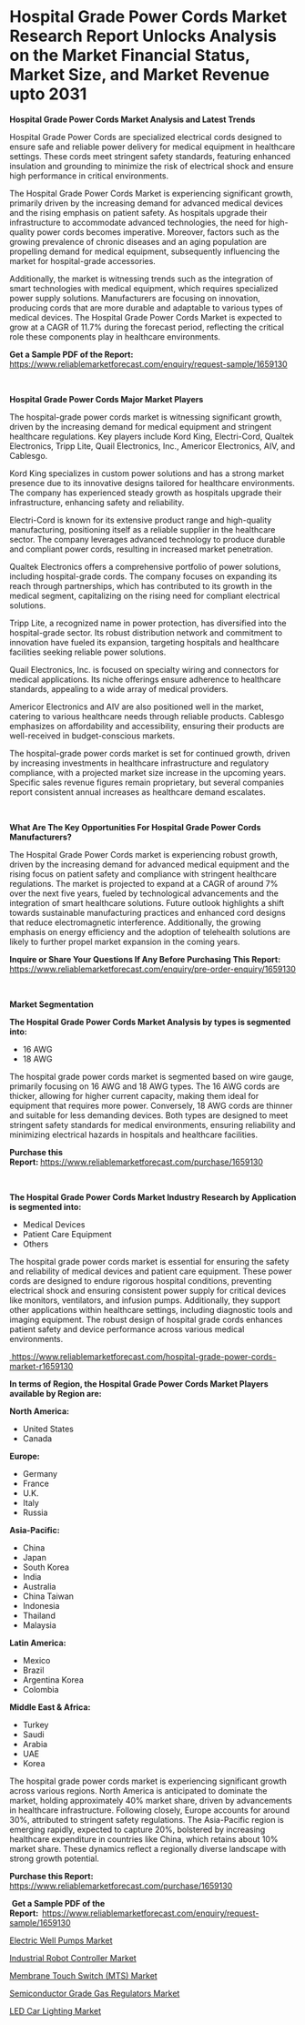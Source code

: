 <p><h1>Hospital Grade Power Cords Market Research Report Unlocks Analysis on the Market Financial Status, Market Size, and Market Revenue upto 2031</h1></p><p><strong>Hospital Grade Power Cords Market Analysis and Latest Trends</strong></p>
<p><p>Hospital Grade Power Cords are specialized electrical cords designed to ensure safe and reliable power delivery for medical equipment in healthcare settings. These cords meet stringent safety standards, featuring enhanced insulation and grounding to minimize the risk of electrical shock and ensure high performance in critical environments. </p><p>The Hospital Grade Power Cords Market is experiencing significant growth, primarily driven by the increasing demand for advanced medical devices and the rising emphasis on patient safety. As hospitals upgrade their infrastructure to accommodate advanced technologies, the need for high-quality power cords becomes imperative. Moreover, factors such as the growing prevalence of chronic diseases and an aging population are propelling demand for medical equipment, subsequently influencing the market for hospital-grade accessories.</p><p>Additionally, the market is witnessing trends such as the integration of smart technologies with medical equipment, which requires specialized power supply solutions. Manufacturers are focusing on innovation, producing cords that are more durable and adaptable to various types of medical devices. The Hospital Grade Power Cords Market is expected to grow at a CAGR of 11.7% during the forecast period, reflecting the critical role these components play in healthcare environments.</p></p>
<p><strong>Get a Sample PDF of the Report:&nbsp;</strong> <a href="https://www.reliablemarketforecast.com/enquiry/request-sample/1659130?utm_campaign=1159&utm_medium=2&utm_source=Github&utm_content=ia&utm_term=28092024&utm_id=hospital-grade-power-cords">https://www.reliablemarketforecast.com/enquiry/request-sample/1659130</a></p>
<p>&nbsp;</p>
<p><strong>Hospital Grade Power Cords Major Market Players</strong></p>
<p><p>The hospital-grade power cords market is witnessing significant growth, driven by the increasing demand for medical equipment and stringent healthcare regulations. Key players include Kord King, Electri-Cord, Qualtek Electronics, Tripp Lite, Quail Electronics, Inc., Americor Electronics, AIV, and Cablesgo.</p><p>Kord King specializes in custom power solutions and has a strong market presence due to its innovative designs tailored for healthcare environments. The company has experienced steady growth as hospitals upgrade their infrastructure, enhancing safety and reliability.</p><p>Electri-Cord is known for its extensive product range and high-quality manufacturing, positioning itself as a reliable supplier in the healthcare sector. The company leverages advanced technology to produce durable and compliant power cords, resulting in increased market penetration.</p><p>Qualtek Electronics offers a comprehensive portfolio of power solutions, including hospital-grade cords. The company focuses on expanding its reach through partnerships, which has contributed to its growth in the medical segment, capitalizing on the rising need for compliant electrical solutions.</p><p>Tripp Lite, a recognized name in power protection, has diversified into the hospital-grade sector. Its robust distribution network and commitment to innovation have fueled its expansion, targeting hospitals and healthcare facilities seeking reliable power solutions.</p><p>Quail Electronics, Inc. is focused on specialty wiring and connectors for medical applications. Its niche offerings ensure adherence to healthcare standards, appealing to a wide array of medical providers.</p><p>Americor Electronics and AIV are also positioned well in the market, catering to various healthcare needs through reliable products. Cablesgo emphasizes on affordability and accessibility, ensuring their products are well-received in budget-conscious markets.</p><p>The hospital-grade power cords market is set for continued growth, driven by increasing investments in healthcare infrastructure and regulatory compliance, with a projected market size increase in the upcoming years. Specific sales revenue figures remain proprietary, but several companies report consistent annual increases as healthcare demand escalates.</p></p>
<p>&nbsp;</p>
<p><strong>What Are The Key Opportunities For Hospital Grade Power Cords Manufacturers?</strong></p>
<p><p>The Hospital Grade Power Cords market is experiencing robust growth, driven by the increasing demand for advanced medical equipment and the rising focus on patient safety and compliance with stringent healthcare regulations. The market is projected to expand at a CAGR of around 7% over the next five years, fueled by technological advancements and the integration of smart healthcare solutions. Future outlook highlights a shift towards sustainable manufacturing practices and enhanced cord designs that reduce electromagnetic interference. Additionally, the growing emphasis on energy efficiency and the adoption of telehealth solutions are likely to further propel market expansion in the coming years.</p></p>
<p><strong>Inquire or Share Your Questions If Any Before Purchasing This Report:</strong> <a href="https://www.reliablemarketforecast.com/enquiry/pre-order-enquiry/1659130?utm_campaign=1159&utm_medium=2&utm_source=Github&utm_content=ia&utm_term=28092024&utm_id=hospital-grade-power-cords">https://www.reliablemarketforecast.com/enquiry/pre-order-enquiry/1659130</a></p>
<p>&nbsp;</p>
<p><strong>Market Segmentation</strong></p>
<p><strong>The Hospital Grade Power Cords Market Analysis by types is segmented into:</strong></p>
<p><ul><li>16 AWG</li><li>18 AWG</li></ul></p>
<p><p>The hospital grade power cords market is segmented based on wire gauge, primarily focusing on 16 AWG and 18 AWG types. The 16 AWG cords are thicker, allowing for higher current capacity, making them ideal for equipment that requires more power. Conversely, 18 AWG cords are thinner and suitable for less demanding devices. Both types are designed to meet stringent safety standards for medical environments, ensuring reliability and minimizing electrical hazards in hospitals and healthcare facilities.</p></p>
<p><strong>Purchase this Report:&nbsp;</strong><a href="https://www.reliablemarketforecast.com/purchase/1659130?utm_campaign=1159&utm_medium=2&utm_source=Github&utm_content=ia&utm_term=28092024&utm_id=hospital-grade-power-cords">https://www.reliablemarketforecast.com/purchase/1659130</a></p>
<p>&nbsp;</p>
<p><strong>The Hospital Grade Power Cords Market Industry Research by Application is segmented into:</strong></p>
<p><ul><li>Medical Devices</li><li>Patient Care Equipment</li><li>Others</li></ul></p>
<p><p>The hospital grade power cords market is essential for ensuring the safety and reliability of medical devices and patient care equipment. These power cords are designed to endure rigorous hospital conditions, preventing electrical shock and ensuring consistent power supply for critical devices like monitors, ventilators, and infusion pumps. Additionally, they support other applications within healthcare settings, including diagnostic tools and imaging equipment. The robust design of hospital grade cords enhances patient safety and device performance across various medical environments.</p></p>
<p><a href="https://www.reliablemarketforecast.com/hospital-grade-power-cords-market-r1659130?utm_campaign=1159&utm_medium=2&utm_source=Github&utm_content=ia&utm_term=28092024&utm_id=hospital-grade-power-cords">&nbsp;https://www.reliablemarketforecast.com/hospital-grade-power-cords-market-r1659130</a></p>
<p><strong>In terms of Region, the Hospital Grade Power Cords Market Players available by Region are:</strong></p>
<p>
    <p> <strong> North America: </strong>
        <ul>
            <li>United States</li>
            <li>Canada</li>
        </ul>
        </p> 
    <p> <strong> Europe: </strong>
        <ul>
            <li>Germany</li>
            <li>France</li>
            <li>U.K.</li>
            <li>Italy</li>
            <li>Russia</li>
        </ul>
        </p> 
    <p> <strong> Asia-Pacific: </strong>
        <ul>
            <li>China</li>
            <li>Japan</li>
            <li>South Korea</li>
            <li>India</li>
            <li>Australia</li>
            <li>China Taiwan</li>
            <li>Indonesia</li>
            <li>Thailand</li>
            <li>Malaysia</li>
        </ul>
        </p> 
    <p> <strong> Latin America: </strong>
        <ul>
            <li>Mexico</li>
            <li>Brazil</li>
            <li>Argentina Korea</li>
            <li>Colombia</li>
        </ul>
        </p> 
    <p> <strong> Middle East & Africa: </strong>
        <ul>
            <li>Turkey</li>
            <li>Saudi</li>
            <li>Arabia</li>
            <li>UAE</li>
            <li>Korea</li>
        </ul>
    </p>
    </p>
<p><p>The hospital grade power cords market is experiencing significant growth across various regions. North America is anticipated to dominate the market, holding approximately 40% market share, driven by advancements in healthcare infrastructure. Following closely, Europe accounts for around 30%, attributed to stringent safety regulations. The Asia-Pacific region is emerging rapidly, expected to capture 20%, bolstered by increasing healthcare expenditure in countries like China, which retains about 10% market share. These dynamics reflect a regionally diverse landscape with strong growth potential.</p></p>
<p><strong>Purchase this Report: </strong><a href="https://www.reliablemarketforecast.com/purchase/1659130?utm_campaign=1159&utm_medium=2&utm_source=Github&utm_content=ia&utm_term=28092024&utm_id=hospital-grade-power-cords">https://www.reliablemarketforecast.com/purchase/1659130</a></p>
<p>&nbsp;<strong>Get a Sample PDF of the Report:&nbsp;&nbsp;</strong><a href="https://www.reliablemarketforecast.com/enquiry/request-sample/1659130?utm_campaign=1159&utm_medium=2&utm_source=Github&utm_content=ia&utm_term=28092024&utm_id=hospital-grade-power-cords">https://www.reliablemarketforecast.com/enquiry/request-sample/1659130</a></p>
<p><strong></strong></p>
<p><p><a href="https://www.linkedin.com/pulse/electric-well-pumps-industry-insights-report-analyzing-4zn1e?utm_campaign=1159&utm_medium=2&utm_source=Github&utm_content=ia&utm_term=28092024&utm_id=hospital-grade-power-cords">Electric Well Pumps Market</a></p><p><a href="https://www.linkedin.com/pulse/industrial-robot-controller-market-research-report-exploring-qfbke?utm_campaign=1159&utm_medium=2&utm_source=Github&utm_content=ia&utm_term=28092024&utm_id=hospital-grade-power-cords">Industrial Robot Controller Market</a></p><p><a href="https://issuu.com/reportprime-2/docs/membrane-touch-switch-mts-market-si_3b34e56e1cd37e?utm_campaign=1159&utm_medium=2&utm_source=Github&utm_content=ia&utm_term=28092024&utm_id=hospital-grade-power-cords">Membrane Touch Switch (MTS) Market</a></p><p><a href="https://github.com/ChiragRP21/Market-Research-Report-List-6/blob/main/semiconductor-grade-gas-regulators-market.md?utm_campaign=1159&utm_medium=2&utm_source=Github&utm_content=ia&utm_term=28092024&utm_id=hospital-grade-power-cords">Semiconductor Grade Gas Regulators Market</a></p><p><a href="https://issuu.com/reportprime-2/docs/led-car-lighting-market-size-2030.p_bdc1c9f80f79f6?utm_campaign=1159&utm_medium=2&utm_source=Github&utm_content=ia&utm_term=28092024&utm_id=hospital-grade-power-cords">LED Car Lighting Market</a></p></p>